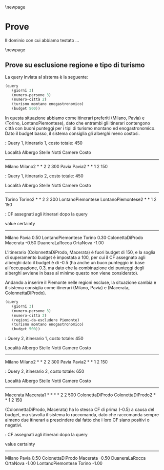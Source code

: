 \newpage

# Prove

Il dominio con cui abbiamo testato ...

\newpage

## Prove su esclusione regione e tipo di turismo

La query inviata al sistema è la seguente:

```{.lisp caption="Query eseguita per la prima prova"}
(query
   (giorni 3)
   (numero-persone 3)
   (numero-città 2)
   (turismo montano enogastronomico)
   (budget 500))
```

In questa situazione abbiamo come itinerari preferiti (Milano, Pavia) e
(Torino, LontanoPiemontese), dato che entrambi gli itinerari contengono città
con buoni punteggi per i tipi di turismo montano ed enogastronomico. Dato il
budget basso, il sistema consiglia gli alberghi meno costosi.


: Query 1, itinerario 1, costo totale: 450

Località            Albergo             Stelle    Notti   Camere    Costo
------------------  ------------------- --------- ------- --------- ---------
Milano              Milano2             * *       2       2         300
Pavia               Pavia2              * *       1       2         150


: Query 1, itinerario 2, costo totale: 450

Località            Albergo             Stelle    Notti   Camere    Costo
------------------  ------------------- --------- ------- --------- ---------
Torino              Torino2             * *       2       2         300
LontanoPiemontese   LontanoPiemontese2  * *       1       2         150


: CF assegnati agli itinerari dopo la query

value                          certainty
----------------------------- ----------
Milano Pavia                        0.50
LontanoPiemontese Torino            0.30
ColonettaDiProdo Macerata          -0.50
DuaneraLaRocca OrtaNova            -1.00

L'itinerario (ColonnettaDiProdo, Macerata) è fuori budget di 150, e la soglia
di superamento budget è impostata a 100, per cui il CF assegnato agli alberghi
dato il budget è di -0.5 (ha anche un buon punteggio in base all'occupazione,
0.3, ma dato che la combinazione dei punteggi degli alberghi avviene in base al
minimo questo non viene considerato). 

Andando a inserire il Piemonte nelle regioni escluse, la situazione cambia e il
sistema consiglia come itinerari (Milano, Pavia) e (Macerata,
ColonnettaDiProdo).

```{.lisp caption="Query eseguita per la seconda prova. Viene aggiunto il Piemonte alle regioni escluse."}
(query
   (giorni 3)
   (numero-persone 3)
   (numero-città 2)
   (regioni-da-escludere Piemonte)
   (turismo montano enogastronomico)
   (budget 500))
```


: Query 2, itinerario 1, costo totale: 450

Località            Albergo             Stelle    Notti   Camere    Costo
------------------  ------------------- --------- ------- --------- ---------
Milano              Milano2             * *       2       2         300
Pavia               Pavia2              * *       1       2         150


: Query 2, itinerario 2, costo totale: 650

Località            Albergo             Stelle    Notti   Camere    Costo
------------------  ------------------- --------- ------- --------- ---------
Macerata            Macerata1           * * * *   2       2         500
ColonettaDiProdo    ColonettaDiProdo2   * *       1       2         150


(ColonnettaDiProdo, Macerata) ha lo stesso CF di prima (-0.5) a causa del
budget, ma stavolta il sistema lo raccomanda, dato che raccomanda sempre almeno
due itinerari a prescindere dal fatto che i loro CF siano positivi o negativi.


: CF assegnati agli itinerari dopo la query

value                          certainty
----------------------------- ----------
Milano Pavia                     0.50
ColonettaDiProdo Macerata       -0.50
DuaneraLaRocca OrtaNova         -1.00
LontanoPiemontese Torino        -1.00


